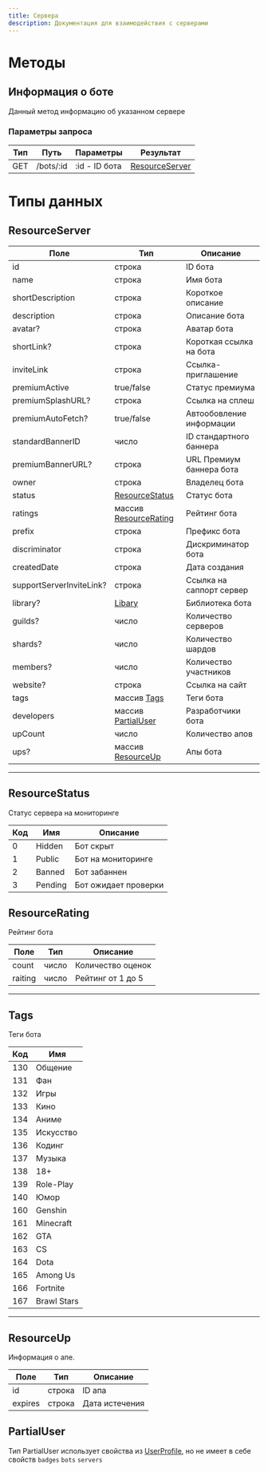 ```yaml
---
title: Сервера
description: Документация для взаимодействия с серверами
---
```


# Методы

## Информация о боте
Данный метод информацию об указанном сервере

### Параметры запроса
| Тип | Путь      | Параметры 		|	Результат	|
|-----|-----------|---------------|-----------|
| GET | /bots/:id | :id - ID бота	| [ResourceServer](#resourceserver)


# Типы данных

## ResourceServer

|	Поле	|	Тип			|	Описание	|
|-------|---------|-----------|
|	id		|	строка	|	ID бота	|
|	name	|	строка	| Имя бота	|
|	shortDescription	|	строка	| Короткое описание	|
|	description	|	строка	| Описание бота	|
|	avatar?	|	строка	| Аватар бота |
|	shortLink?	| строка	| Короткая ссылка на бота	|
|	inviteLink	|	строка	| Ссылка-приглашение	|
|	premiumActive	|	true/false	|	Статус премиума	|
|	premiumSplashURL?	|	строка	|	Ссылка на сплеш	|	
|	premiumAutoFetch?	|	true/false	| Автообовление информации	|
|	standardBannerID	|	число	| ID стандартного баннера 	|
|	premiumBannerURL?	|	строка	| URL Премиум баннера бота	|
|	owner	|	строка	| Владелец бота	|
|	status	|	[ResourceStatus](#resourcestatus) | Статус бота |
|	ratings	|	массив [ResourceRating](#resourcerating)	| Рейтинг бота |
|	prefix	|	строка	| Префикс бота	|
|	discriminator	|	строка	| Дискриминатор бота	|
|	createdDate	|	строка	| Дата создания	|
|	supportServerInviteLink?	|	строка | Ссылка на саппорт сервер	|
|	library?	|	[Libary](#libary)	|	Библиотека бота	|
|	guilds?	|	число	| Количество серверов	|
|	shards?	|	число	| Количество шардов	|
|	members?	| число	|	Количество участников	|
|	website?	|	строка	|	Ссылка на сайт	|
|	tags	|	массив [Tags](#tags)	|	Теги бота	|
|	developers	|	массив [PartialUser](#partialuser)	|	Разработчики бота	|
|	upCount	|	число	| Количество апов	|
|	ups?	|	массив [ResourceUp](#resourceup)	|	Апы бота	|

---
## ResourceStatus
Статус сервера на мониторинге

| Код	|	Имя	|	Описание	|
|-----|-----|-----------|
|	0	|	Hidden	|	Бот скрыт	|
|	1	|	Public	|	Бот на мониторинге	|
|	2	|	Banned	| Бот забаннен	|
|	3	|	Pending	|	Бот ожидает проверки	|


## ResourceRating
Рейтинг бота

| Поле | Тип	| Описание	|
|------|------|-----------|
| count | число	|	Количество оценок |
| raiting	|	число | Рейтинг от 1 до 5	|

---

## Tags
Теги бота

| Код | Имя |
|-----|-----|
| 130 |Общение|
| 131 |Фан|
| 132 |Игры|
| 133 |Кино|
| 134 |Аниме|
| 135 |Искусство|
| 136 |Кодинг|
| 137 |Музыка|
| 138 |18+|
| 139 |Role-Play|
| 140 |Юмор|
| 160 |Genshin|
| 161 |Minecraft|
| 162 |GTA|
| 163 |CS|
| 164 |Dota|
| 165 |Among Us|
| 166 |Fortnite|
| 167 |Brawl Stars|
---

## ResourceUp
Информация о апе.

| Поле	| Тип	|	Описание	|
|-------|-----|-----------|
|	id	|	строка	|	ID апа
|	expires	|	строка	|	Дата истечения	|


## PartialUser
Тип PartialUser использует свойства из [UserProfiIe](/api/profiles#userprofile), но не имеет в себе свойств `badges` `bots` `servers`